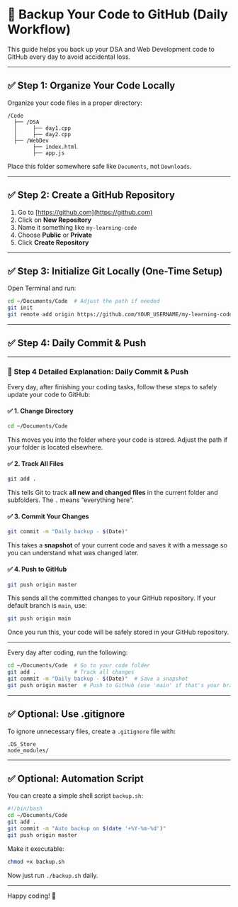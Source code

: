 # 🔐 Backup Your Code to GitHub (Daily Workflow)

This guide helps you back up your DSA and Web Development code to GitHub every day to avoid accidental loss.

---

## ✅ Step 1: Organize Your Code Locally

Organize your code files in a proper directory:

```
/Code
  ├── /DSA
  │     ├── day1.cpp
  │     ├── day2.cpp
  ├── /WebDev
        ├── index.html
        ├── app.js
```

Place this folder somewhere safe like `Documents`, not `Downloads`.

---

## ✅ Step 2: Create a GitHub Repository

1. Go to [https://github.com](https://github.com)
2. Click on **New Repository**
3. Name it something like `my-learning-code`
4. Choose **Public** or **Private**
5. Click **Create Repository**

---

## ✅ Step 3: Initialize Git Locally (One-Time Setup)

Open Terminal and run:

```bash
cd ~/Documents/Code  # Adjust the path if needed
git init
git remote add origin https://github.com/YOUR_USERNAME/my-learning-code.git
```

---

## ✅ Step 4: Daily Commit & Push
---

### 🔁 Step 4 Detailed Explanation: Daily Commit & Push

Every day, after finishing your coding tasks, follow these steps to safely update your code to GitHub:

#### ✅ 1. Change Directory
```bash
cd ~/Documents/Code
```
This moves you into the folder where your code is stored. Adjust the path if your folder is located elsewhere.

#### ✅ 2. Track All Files
```bash
git add .
```
This tells Git to track **all new and changed files** in the current folder and subfolders. The `.` means “everything here”.

#### ✅ 3. Commit Your Changes
```bash
git commit -m "Daily backup - $(Date)"
```
This takes a **snapshot** of your current code and saves it with a message so you can understand what was changed later.

#### ✅ 4. Push to GitHub
```bash
git push origin master
```
This sends all the committed changes to your GitHub repository. If your default branch is `main`, use:
```bash
git push origin main
```

Once you run this, your code will be safely stored in your GitHub repository.

---


Every day after coding, run the following:

```bash
cd ~/Documents/Code  # Go to your code folder
git add .            # Track all changes
git commit -m "Daily backup - $(Date)"  # Save a snapshot
git push origin master  # Push to GitHub (use 'main' if that's your branch)
```

---

## ✅ Optional: Use .gitignore

To ignore unnecessary files, create a `.gitignore` file with:

```
.DS_Store
node_modules/
```

---

## ✅ Optional: Automation Script

You can create a simple shell script `backup.sh`:

```bash
#!/bin/bash
cd ~/Documents/Code
git add .
git commit -m "Auto backup on $(date '+%Y-%m-%d')"
git push origin master
```

Make it executable:

```bash
chmod +x backup.sh
```

Now just run `./backup.sh` daily.

---

Happy coding! 🚀
